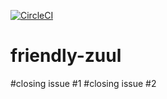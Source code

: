[![CircleCI](https://circleci.com/gh/tchoubaf/friendly-zuul.svg?style=svg&circle-token=fe533a7cee746e07ece0de4f66ad5bacee3c7af0)](https://circleci.com/gh/tchoubaf/friendly-zuul)

# friendly-zuul

#closing issue #1
#closing issue #2